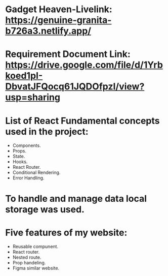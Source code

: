 # Gadget Heaven-Livelink: https://genuine-granita-b726a3.netlify.app/
# Requirement Document Link: https://drive.google.com/file/d/1Yrbkoed1pI-DbvatJFQocq61JQDOfpzI/view?usp=sharing

#  List of React Fundamental concepts used in the project:
  - Components.
  - Props.
  - State.
  - Hooks.
  - React Router.
  - Conditional Rendering.
  - Error Handling.
# To handle and manage data local storage was used.

#   Five features of my website:
 - Reusable compunent.
 - React router.
 - Nested route.
 - Prop handeling. 
 - Figma similar website.  

